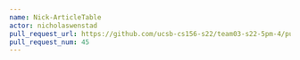 ```yaml
---
name: Nick-ArticleTable
actor: nicholaswenstad
pull_request_url: https://github.com/ucsb-cs156-s22/team03-s22-5pm-4/pull/45
pull_request_num: 45
---
```

